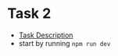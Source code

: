 # Task 2
* [Task Description](https://epam.sharepoint.com/sites/EPAMNode.jsGlobalMentoringProgram/Shared%20Documents/General/Homework/Module%202/Homework%202.pdf) 
* start by running `npm run dev`
